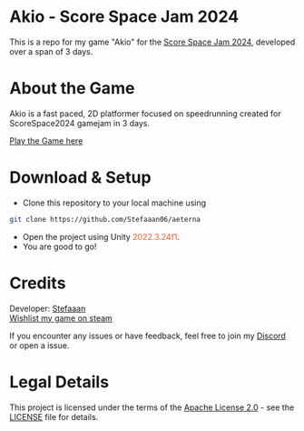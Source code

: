 # Akio - Score Space Jam 2024
This is a repo for my game "Akio" for the [Score Space Jam 2024](https://itch.io/jam/polymarsxspeedjam), developed over a span of 3 days.

# About the Game
Akio is a fast paced, 2D platformer focused on speedrunning created for ScoreSpace2024 gamejam in 3 days. 

[Play the Game here](https://stefaaan06.itch.io/akio)
# Download & Setup
- Clone this repository to your local machine using 
 ``` bash
git clone https://github.com/Stefaaan06/aeterna
```
- Open the project using Unity <span style="color:#ff5733;">2022.3.24f1</span>.
- You are good to go!

# Credits

Developer: [Stefaaan](https://twitter.com/Stefaaan06)  
[Wishlist my game on steam](https://store.steampowered.com/news/app/2547010/view/3676680576869832935)
    
If you encounter any issues or have feedback, feel free to join my [Discord](https://discord.gg/VYUedn5bWE) or open a issue. 

# Legal Details

This project is licensed under the terms of the [Apache License 2.0](https://opensource.org/licenses/Apache-2.0) - see the [LICENSE](LICENSE) file for details.
